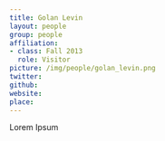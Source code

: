 ```yaml
---
title: Golan Levin
layout: people
group: people
affiliation:
- class: Fall 2013
  role: Visitor
picture: /img/people/golan_levin.png
twitter:
github:
website:
place:
---
```

Lorem Ipsum